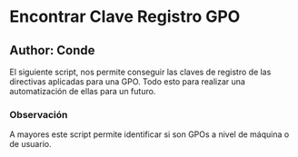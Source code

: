 # Encontrar Clave Registro GPO
## Author: Conde 

El siguiente script, nos permite conseguir las claves de registro de las directivas aplicadas para 
una GPO. Todo esto para realizar una automatización de ellas para un futuro. 

### Observación
A mayores este script permite identificar si son GPOs a nivel de máquina o de usuario.
